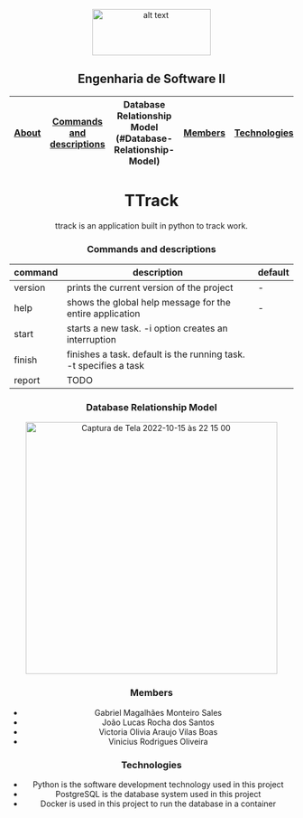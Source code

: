 <div align="center">
  
<p>
<img src="https://upload.wikimedia.org/wikipedia/commons/thumb/c/c3/Logo_UFMG.png/320px-Logo_UFMG.png" alt="alt text" width="210" height="82">
</p>


<p> <h2> Engenharia de Software II </h2> </p>

  
| [About](#TTrack) | [Commands and descriptions](#Commands-and-descriptions) | Database Relationship Model (#Database-Relationship-Model)| [Members](#Members) | [Technologies](#Technologies)|
| - | - | - | - | - |
  



# TTrack
ttrack is an application built in python to track work.

### Commands and descriptions

| command     | description                                                       | default |
|-------------|-------------------------------------------------------------------|---------|
| version     | prints the current version of the project                         | -       |
| help        | shows the global help message for the entire application          | -       |
| start       | starts a new task. -i option creates an interruption              |         |
| finish      | finishes a task. default is the running task. -t specifies a task |         |
| report      | TODO                                                              |         |

### Database Relationship Model

<img width="446" alt="Captura de Tela 2022-10-15 às 22 15 00" src="https://user-images.githubusercontent.com/19718423/196013324-da075e7a-28bb-419f-8214-5706ada445d7.png">


### Members

- Gabriel Magalhães Monteiro Sales
- João Lucas Rocha dos Santos
- Victoria Olivia Araujo Vilas Boas
- Vinicius Rodrigues Oliveira


### Technologies

- Python is the software development technology used in this project
- PostgreSQL is the database system used in this project
- Docker is used in this project to run the database in a container